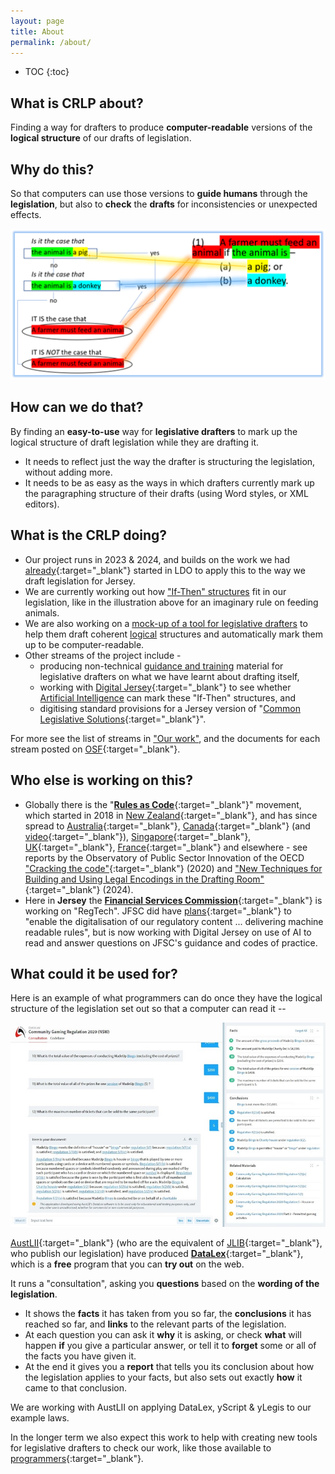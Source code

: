 ```yaml
---
layout: page
title: About
permalink: /about/
---
```


* TOC 
{:toc}

## What is CRLP about?

Finding a way for drafters to produce **computer-readable** versions of the **logical structure** of our drafts of legislation.

## Why do this?

So that computers can use those versions to **guide humans** through the **legislation**, but also to **check** the **drafts** for inconsistencies or unexpected effects.

![A diagram showing the if-this-then-that structure of a piece of legislation](/images/ifttt-example.png)

## How can we do that?

By finding an **easy-to-use** way for **legislative drafters** to mark up the logical structure of draft legislation while they are drafting it.

- It needs to reflect just the way the drafter is structuring the legislation, without adding more.
- It needs to be as easy as the ways in which drafters currently mark up the paragraphing structure of their drafts (using Word styles, or XML editors).

## What is the CRLP doing?

- Our project runs in 2023 & 2024, and builds on the work we had [already](https://legislativedrafter.wordpress.com/2022/08/06/gathering-the-public-output-on-rac-from-jersey-ldo/){:target="_blank"} started in LDO to apply this to the way we draft legislation for Jersey.
- We are currently working out how ["If-Then" structures](/work/parsing-exercises) fit in our legislation, like in the illustration above for an imaginary rule on feeding animals.
- We are also working on a [mock-up of a tool for legislative drafters](/work/an-ide-for-legislation) to help them draft coherent [logical](/work/logic) structures and automatically mark them up to be computer-readable.
- Other streams of the project include -
  - producing non-technical [guidance and training](/work/guidance) material for legislative drafters on what we have learnt about drafting itself,
  - working with [Digital Jersey](https://www.digital.je/){:target="_blank"} to see whether [Artificial Intelligence](/work/artificial-intelligence-and-legislation) can mark these "If-Then" structures, and
  - digitising standard provisions for a Jersey version of "[Common Legislative Solutions](https://www.gov.uk/government/publications/common-legislative-solutions-a-guide-to-tackling-recurring-policy-issues-in-legislation){:target="_blank"}".

For more see the list of streams in ["Our work"](/work), and the documents for each stream posted on [OSF](https://osf.io/yzf6x/){:target="_blank"}.

## Who else is working on this?

- Globally there is the "[**Rules as Code**](https://github.com/Rules-as-Code-League/RaC-Handbook/wiki/1-Introduction:-What-is-Rules-as-Code%3F){:target="_blank"}" movement, which started in 2018 in [New Zealand](https://www.youtube.com/watch?v=S4KWlmQBAc0&list=PLxI6pLSZVXTp3BA9IBK-Q_yZukyImMcnq&index=6){:target="_blank"}, and has since spread to [Australia](https://www.nsw.gov.au/media-releases/digitising-rules-of-government-to-make-compliance-easy){:target="_blank"}, [Canada](https://oecd-opsi.org/wp-content/uploads/2024/04/Rules-as-Code-in-Canada.pdf){:target="_blank"} (and [video](https://csps-efpc.gc.ca/video/rules-as-code-1-eng.aspx){:target="_blank"}), [Singapore](https://www.youtube.com/watch?v=NEjrV4Wwyh8){:target="_blank"}, [UK](https://azwyner.info/2020/03/02/rules-as-code/){:target="_blank"}, [France](https://github.com/openfisca/openfisca-france/){:target="_blank"} and elsewhere - see reports by the Observatory of Public Sector Innovation of the OECD ["Cracking the code"](https://www.oecd.org/en/publications/cracking-the-code_3afe6ba5-en.html){:target="_blank"} (2020) and ["New Techniques for Building and Using Legal Encodings in the Drafting Room"](https://oecd-opsi.org/innovations/new-techniques-for-building-and-using-legal-encodings-in-the-drafting-room/){:target="_blank"} (2024).
- Here in **Jersey** the [**Financial Services Commission**](https://www.jerseyfsc.org/){:target="_blank"} is working on "RegTech". JFSC did have [plans](https://www.jerseyfsc.org/media/5699/the-regtech-opportunity.pdf){:target="_blank"} to "enable the digitalisation of our regulatory content ... delivering machine readable rules", but is now working with Digital Jersey on use of AI to read and answer questions on JFSC's guidance and codes of practice.

## What could it be used for?

Here is an example of what programmers can do once they have the logical structure of the legislation set out so that a computer can read it --

![An example of a DataLex consultation](/images/datalex-example.jpg)

[AustLII](http://www.austlii.edu.au/){:target="_blank"} (who are the equivalent of [JLIB](https://www.jerseylaw.je/laws/current/){:target="_blank"}, who publish our legislation) have produced [**DataLex**](https://datalex.org/){:target="_blank"}, which is a **free** program that you can **try out** on the web.

It runs a "consultation", asking you **questions** based on the **wording of the legislation**.

- It shows the **facts** it has taken from you so far, the **conclusions** it has reached so far, and **links** to the relevant parts of the legislation.
- At each question you can ask it **why** it is asking, or check **what** will happen **if** you give a particular answer, or tell it to **forget** some or all of the facts you have given it.
- At the end it gives you a **report** that tells you its conclusion about how the legislation applies to your facts, but also sets out exactly **how** it came to that conclusion.

We are working with AustLII on applying DataLex, yScript & yLegis to our example laws.

In the longer term we also expect this work to help with creating new tools for legislative drafters to check our work, like those available to [programmers](https://ssrn.com/abstract=4556959){:target="_blank"}.

